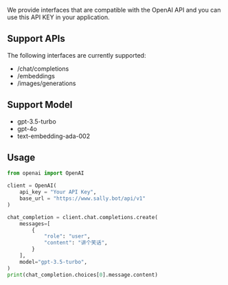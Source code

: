 We provide interfaces that are compatible with the OpenAI API and you can use this API KEY in your application.

## Support APIs

The following interfaces are currently supported:

- /chat/completions
- /embeddings
- /images/generations

## Support Model

- gpt-3.5-turbo
- gpt-4o
- text-embedding-ada-002

## Usage

```python
from openai import OpenAI

client = OpenAI(
    api_key = "Your API Key",
    base_url = "https://www.sally.bot/api/v1"
)

chat_completion = client.chat.completions.create(
    messages=[
        {
            "role": "user",
            "content": "讲个笑话",
        }
    ],
    model="gpt-3.5-turbo",
)
print(chat_completion.choices[0].message.content)
```
